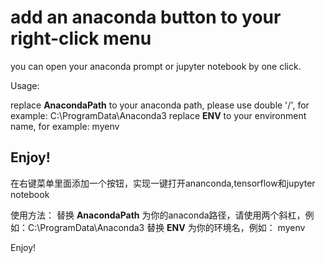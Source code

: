 # add an anaconda button to your right-click menu
you can open your anaconda prompt or jupyter notebook by one click.

Usage:

replace __AnacondaPath__ to your anaconda path, please use double '/', for example: C:\\ProgramData\\Anaconda3
replace __ENV__ to your environment name, for example: myenv

Enjoy!
-----------------------------------------------------------------------------------------
在右键菜单里面添加一个按钮，实现一键打开ananconda,tensorflow和jupyter notebook

使用方法：
替换 __AnacondaPath__ 为你的anaconda路径，请使用两个斜杠，例如：C:\\ProgramData\\Anaconda3
替换 __ENV__ 为你的环境名，例如： myenv

Enjoy!
